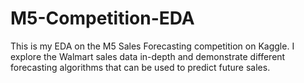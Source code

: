 # M5-Competition-EDA
This is my EDA on the M5 Sales Forecasting competition on Kaggle. I explore the Walmart sales data in-depth and demonstrate different forecasting algorithms that can be used to predict future sales.
